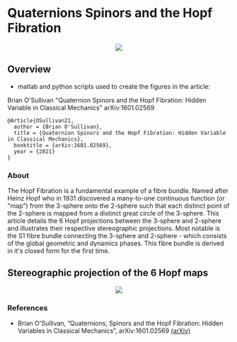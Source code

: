 # Quaternions Spinors and the Hopf Fibration


<center>
<img src="https://user-images.githubusercontent.com/62537514/140233035-0fa43290-0778-412a-960d-f29f5a913253.png" width="linewidth"/>
</center>


## Overview

* matlab and python scripts used to create the figures in the article:

Brian O'Sullivan "Quaternion Spinors and the Hopf Fibration: Hidden Variable in Classical Mechanics" arXiv:1601.02569

```
@Article{OSullivan21,
  author = {Brian O'Sullivan},
  title = {Quaternion Spinors and the Hopf Fibration: Hidden Variable in Classical Mechanics},
  booktitle = {arXiv:1601.02569},
  year = {2021}
}
```

### About

The Hopf Fibration is a fundamental example of a fibre bundle. Named after Heinz Hopf who in 1931 discovered a many-to-one continuous function (or "map") from the 3-sphere onto the 2-sphere such that each distinct point of the 2-sphere is mapped from a distinct great circle of the 3-sphere. This article details the 6 Hopf projections between the 3-sphere and 2-sphere and illustrates their respective stereographic projections. Most notable is the S1 fibre bundle connecting the 3-sphere and 2-sphere - which consists of the global geometric and dynamics phases. This fibre bundle is derived in it's closed form for the first time.


## Stereographic projection of the 6 Hopf maps

<center>
<img src="https://user-images.githubusercontent.com/62537514/140234321-7c7004ff-3961-4988-91a3-4b327fdc8faf.gif" width="linewidth"/>
</center>


### References

* Brian O'Sullivan, ”Quaternions, Spinors and the Hopf Fibration: Hidden Variables in Classical Mechanics”, 
arXiv:1601.02569 [(arXiv)](https://arxiv.org/abs/1601.02569v13)
